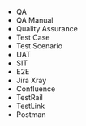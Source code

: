 - QA
- QA Manual
- Quality Assurance
- Test Case
- Test Scenario
- UAT
- SIT
- E2E
- Jira Xray
- Confluence
- TestRail
- TestLink
- Postman